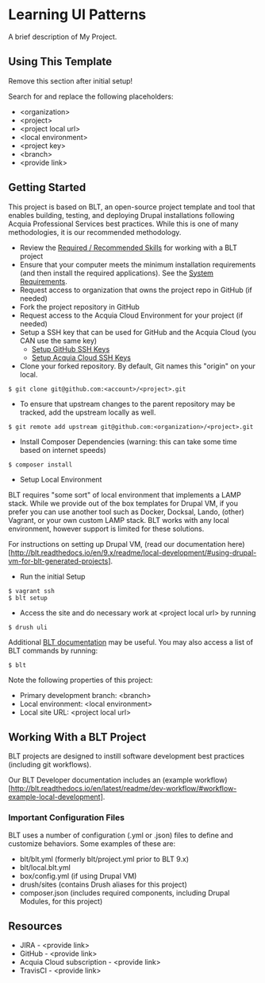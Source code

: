 # Learning UI Patterns

A brief description of My Project.

## Using This Template

Remove this section after initial setup!

Search for and replace the following placeholders:

* \<organization>
* \<project>
* \<project local url>
* \<local environment>
* \<project key>
* \<branch>
* \<provide link>

## Getting Started

This project is based on BLT, an open-source project template and tool that enables building, testing, and deploying Drupal installations following Acquia Professional Services best practices. While this is one of many methodologies, it is our recommended methodology. 

* Review the [Required / Recommended Skills](http://blt.readthedocs.io/en/latest/readme/skills) for working with a BLT project
* Ensure that your computer meets the minimum installation requirements (and then install the required applications). See the [System Requirements](http://blt.readthedocs.io/en/latest/INSTALL/#system-requirements).
* Request access to organization that owns the project repo in GitHub (if needed)
* Fork the project repository in GitHub
* Request access to the Acquia Cloud Environment for your project (if needed)
* Setup a SSH key that can be used for GitHub and the Acquia Cloud (you CAN use the same key)
    * [Setup GitHub SSH Keys](https://help.github.com/articles/adding-a-new-ssh-key-to-your-github-account/)
    * [Setup Acquia Cloud SSH Keys](https://docs.acquia.com/acquia-cloud/ssh/generate)
* Clone your forked repository. By default, Git names this "origin" on your local.
```
$ git clone git@github.com:<account>/<project>.git
```
* To ensure that upstream changes to the parent repository may be tracked, add the upstream locally as well.
```
$ git remote add upstream git@github.com:<organization>/<project>.git
```
* Install Composer Dependencies (warning: this can take some time based on internet speeds)
```
$ composer install
```
* Setup Local Environment 

BLT requires "some sort" of local environment that implements a LAMP stack. While we provide out of the box templates for Drupal VM, if you prefer you can use another tool such as Docker, Docksal, Lando, (other) Vagrant, or your own custom LAMP stack. BLT works with any local environment, however support is limited for these solutions.

For instructions on setting up Drupal VM, (read our documentation here)[http://blt.readthedocs.io/en/9.x/readme/local-development/#using-drupal-vm-for-blt-generated-projects].

* Run the initial Setup
```
$ vagrant ssh
$ blt setup
``` 
* Access the site and do necessary work at \<project local url> by running

```
$ drush uli
```

Additional [BLT documentation](http://blt.readthedocs.io) may be useful. You may also access a list of BLT commands by running:
```
$ blt
``` 

Note the following properties of this project:
* Primary development branch: \<branch>
* Local environment: \<local environment>
* Local site URL: \<project local url>

## Working With a BLT Project

BLT projects are designed to instill software development best practices (including git workflows). 

Our BLT Developer documentation includes an (example workflow)[http://blt.readthedocs.io/en/latest/readme/dev-workflow/#workflow-example-local-development].

### Important Configuration Files

BLT uses a number of configuration (.yml or .json) files to define and customize behaviors. Some examples of these are:

* blt/blt.yml (formerly blt/project.yml prior to BLT 9.x)
* blt/local.blt.yml
* box/config.yml (if using Drupal VM)
* drush/sites (contains Drush aliases for this project)
* composer.json (includes required components, including Drupal Modules, for this project)

## Resources

* JIRA - \<provide link>
* GitHub - \<provide link>
* Acquia Cloud subscription - \<provide link>
* TravisCI - \<provide link>
